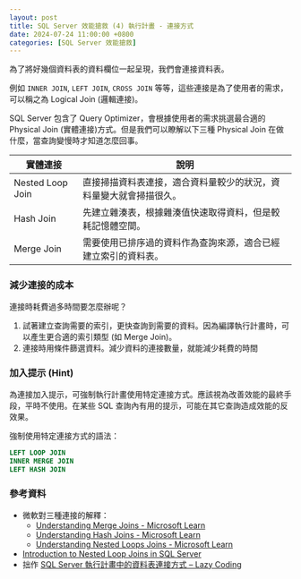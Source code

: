 ```yaml
---
layout: post
title: SQL Server 效能搶救 (4) 執行計畫 - 連接方式
date: 2024-07-24 11:00:00 +0800
categories: [SQL Server 效能搶救]
--- 
```


為了將好幾個資料表的資料欄位一起呈現，我們會連接資料表。

例如 `INNER JOIN`, `LEFT JOIN`, `CROSS JOIN` 等等，這些連接是為了使用者的需求，可以稱之為 Logical Join (邏輯連接)。

SQL Server 包含了 Query Optimizer，會根據使用者的需求挑選最合適的 Physical Join (實體連接)方式。但是我們可以瞭解以下三種 Physical Join 在做什麼，當查詢變慢時才知道怎麼回事。

| 實體連接 | 說明 |
| --- | --- |
| Nested Loop Join | 直接掃描資料表連接，適合資料量較少的狀況，資料量變大就會掃描很久。 |
| Hash Join | 先建立雜湊表，根據雜湊值快速取得資料，但是較耗記憶體空間。 |
| Merge Join | 需要使用已排序過的資料作為查詢來源，適合已經建立索引的資料表。 |

### 減少連接的成本

連接時耗費過多時間要怎麼辦呢？

1. 試著建立查詢需要的索引，更快查詢到需要的資料。因為編譯執行計畫時，可以產生更合適的索引類型 (如 Merge Join)。
2. 連接時用條件篩選資料。減少資料的連接數量，就能減少耗費的時間

### 加入提示 (Hint)

為連接加入提示，可強制執行計畫使用特定連接方式。應該視為改善效能的最終手段，平時不使用。在某些 SQL 查詢內有用的提示，可能在其它查詢造成效能的反效果。  
  
強制使用特定連接方式的語法：

```sql
LEFT LOOP JOIN
INNER MERGE JOIN
LEFT HASH JOIN
```

### 參考資料

- 微軟對三種連接的解釋：
  - [Understanding Merge Joins - Microsoft Learn](https://learn.microsoft.com/en-us/previous-versions/sql/sql-server-2008-r2/ms190967\(v=sql.105\)?redirectedfrom=MSDN)
  - [Understanding Hash Joins - Microsoft Learn](https://learn.microsoft.com/en-us/previous-versions/sql/sql-server-2008-r2/ms189313\(v=sql.105\)?redirectedfrom=MSDN)
  - [Understanding Nested Loops Joins - Microsoft Learn](https://learn.microsoft.com/en-us/previous-versions/sql/sql-server-2008-r2/ms191318\(v=sql.105\))
- [Introduction to Nested Loop Joins in SQL Server](https://www.sqlshack.com/introduction-to-nested-loop-joins-in-sql-server/)
- 拙作 [SQL Server 執行計畫中的資料表連接方式 – Lazy Coding](/SQLServer_Physical_Join/)